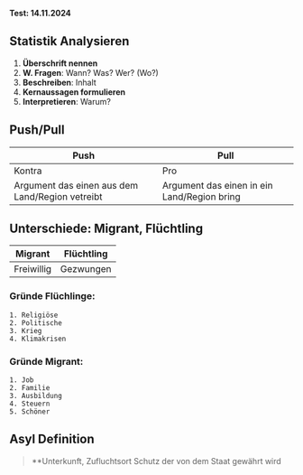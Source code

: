 **Test: 14.11.2024**

## Statistik Analysieren
1. **Überschrift nennen**
2. **W. Fragen**: Wann? Was? Wer? (Wo?)
3. **Beschreiben**: Inhalt 
4. **Kernaussagen formulieren**
5. **Interpretieren**: Warum?

## Push/Pull


| Push                                            | Pull                                        |
| ----------------------------------------------- | ------------------------------------------- |
| Kontra                                          | Pro                                         |
| Argument das einen aus dem Land/Region vetreibt | Argument das einen in ein Land/Region bring |

## Unterschiede: Migrant, Flüchtling

| Migrant    | Flüchtling |
| ---------- | ---------- |
| Freiwillig | Gezwungen  |
### Gründe Flüchlinge:
	1. Religiöse 
	2. Politische
	3. Krieg
	4. Klimakrisen

### Gründe Migrant:
	1. Job 
	2. Familie
	3. Ausbildung
	4. Steuern
	5. Schöner


## Asyl Definition

> **Unterkunft, Zufluchtsort
> Schutz der von dem Staat gewährt wird




